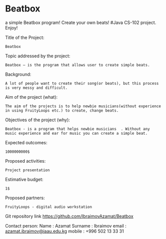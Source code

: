 # Beatbox
a simple Beatbox program!
Create your own beats!
#Java CS-102 project.
Enjoy!

Title of the Project:

	Beatbox
Topic addressed by the project:

	Beatbox – is the program that allows user to create simple beats.

Background:

	A lot of people want to create their song(or beats), but this process is very messy and difficult. 
Aim of the project (what):

	The aim of the projects is to help newbie musicians(without experience in using FruityLoops etc.) to create, change beats.
Objectives of the project (why):

	Beatbox - is a program that helps newbie musicians  . Without any music experience and ear for music you can create a simple beat.
Expected outcomes:

	1000000000$

Proposed activities:

	Project presentation
Estimative budget:

	1$

Proposed partners:

	FruityLoops - digital audio workstation
Git repository link
	https://github.com/IbraimovAzamat/Beatbox

Contact person:
Name      : Azamat 
Surname   : Ibraimov
email     : azamat.ibraimov@iaau.edu.kg
mobile    : +996 502 13 33 31

